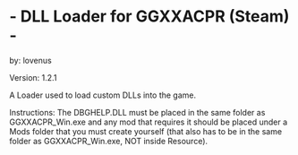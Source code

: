 # - DLL Loader for GGXXACPR (Steam) -
by: lovenus

Version: 1.2.1

A Loader used to load custom DLLs into the game.

Instructions:
The DBGHELP.DLL must be placed in the same folder as GGXXACPR_Win.exe 
and any mod that requires it should be placed under a Mods folder 
that you must create yourself (that also has to be in the same folder 
as GGXXACPR_Win.exe, NOT inside Resource).
